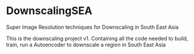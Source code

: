 # DownscalingSEA
Super Image Resolution techniques for Downscaling in South East Asia

This is the downscaling project v1. Containing all the code needed to build, train, run a Autoencoder to downscale a region in South East Asia

